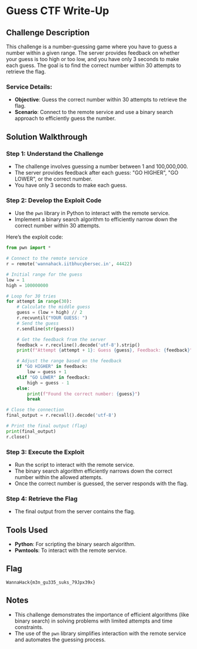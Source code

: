 # Guess CTF Write-Up

## Challenge Description
This challenge is a number-guessing game where you have to guess a number within a given range. The server provides feedback on whether your guess is too high or too low, and you have only 3 seconds to make each guess. The goal is to find the correct number within 30 attempts to retrieve the flag.

### Service Details:
- **Objective**: Guess the correct number within 30 attempts to retrieve the flag.
- **Scenario**: Connect to the remote service and use a binary search approach to efficiently guess the number.

## Solution Walkthrough

### Step 1: Understand the Challenge
- The challenge involves guessing a number between 1 and 100,000,000.
- The server provides feedback after each guess: "GO HIGHER", "GO LOWER", or the correct number.
- You have only 3 seconds to make each guess.

### Step 2: Develop the Exploit Code
- Use the `pwn` library in Python to interact with the remote service.
- Implement a binary search algorithm to efficiently narrow down the correct number within 30 attempts.

Here’s the exploit code:

```python
from pwn import *

# Connect to the remote service
r = remote('wannahack.iitbhucybersec.in', 44422)

# Initial range for the guess
low = 1
high = 100000000

# Loop for 30 tries
for attempt in range(30):
    # Calculate the middle guess
    guess = (low + high) // 2
    r.recvuntil("YOUR GUESS: ")
    # Send the guess
    r.sendline(str(guess))

    # Get the feedback from the server
    feedback = r.recvline().decode('utf-8').strip()
    print(f"Attempt {attempt + 1}: Guess {guess}, Feedback: {feedback}")

    # Adjust the range based on the feedback
    if "GO HIGHER" in feedback:
        low = guess + 1
    elif "GO LOWER" in feedback:
        high = guess - 1
    else:
        print(f"Found the correct number: {guess}")
        break

# Close the connection
final_output = r.recvall().decode('utf-8')

# Print the final output (flag)
print(final_output)
r.close()
```

### Step 3: Execute the Exploit
- Run the script to interact with the remote service.
- The binary search algorithm efficiently narrows down the correct number within the allowed attempts.
- Once the correct number is guessed, the server responds with the flag.

### Step 4: Retrieve the Flag
- The final output from the server contains the flag.

## Tools Used
- **Python**: For scripting the binary search algorithm.
- **Pwntools**: To interact with the remote service.

## Flag
`WannaHack{m3n_gu335_suks_79Jpx39x}`

## Notes
- This challenge demonstrates the importance of efficient algorithms (like binary search) in solving problems with limited attempts and time constraints.
- The use of the `pwn` library simplifies interaction with the remote service and automates the guessing process.